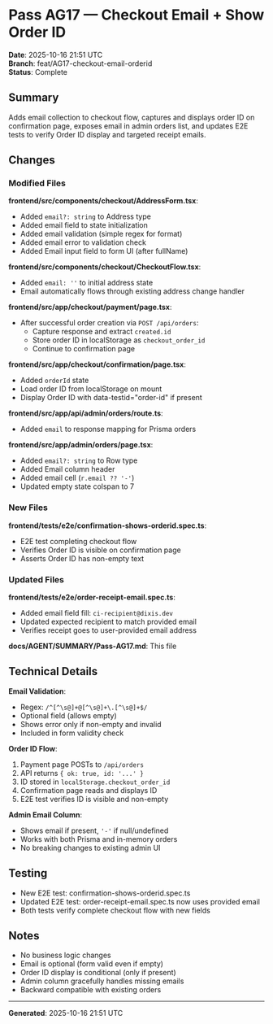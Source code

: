 # Pass AG17 — Checkout Email + Show Order ID

**Date**: 2025-10-16 21:51 UTC  
**Branch**: feat/AG17-checkout-email-orderid  
**Status**: Complete

## Summary

Adds email collection to checkout flow, captures and displays order ID on confirmation page, exposes email in admin orders list, and updates E2E tests to verify Order ID display and targeted receipt emails.

## Changes

### Modified Files

**frontend/src/components/checkout/AddressForm.tsx**:
- Added `email?: string` to Address type
- Added email field to state initialization
- Added email validation (simple regex for format)
- Added email error to validation check
- Added Email input field to form UI (after fullName)

**frontend/src/components/checkout/CheckoutFlow.tsx**:
- Added `email: ''` to initial address state
- Email automatically flows through existing address change handler

**frontend/src/app/checkout/payment/page.tsx**:
- After successful order creation via `POST /api/orders`:
  - Capture response and extract `created.id`
  - Store order ID in localStorage as `checkout_order_id`
  - Continue to confirmation page

**frontend/src/app/checkout/confirmation/page.tsx**:
- Added `orderId` state
- Load order ID from localStorage on mount
- Display Order ID with data-testid="order-id" if present

**frontend/src/app/api/admin/orders/route.ts**:
- Added `email` to response mapping for Prisma orders

**frontend/src/app/admin/orders/page.tsx**:
- Added `email?: string` to Row type
- Added Email column header
- Added email cell (`r.email ?? '-'`)
- Updated empty state colspan to 7

### New Files

**frontend/tests/e2e/confirmation-shows-orderid.spec.ts**:
- E2E test completing checkout flow
- Verifies Order ID is visible on confirmation page
- Asserts Order ID has non-empty text

### Updated Files

**frontend/tests/e2e/order-receipt-email.spec.ts**:
- Added email field fill: `ci-recipient@dixis.dev`
- Updated expected recipient to match provided email
- Verifies receipt goes to user-provided email address

**docs/AGENT/SUMMARY/Pass-AG17.md**: This file

## Technical Details

**Email Validation**:
- Regex: `/^[^\s@]+@[^\s@]+\.[^\s@]+$/`
- Optional field (allows empty)
- Shows error only if non-empty and invalid
- Included in form validity check

**Order ID Flow**:
1. Payment page POSTs to `/api/orders`
2. API returns `{ ok: true, id: '...' }`
3. ID stored in `localStorage.checkout_order_id`
4. Confirmation page reads and displays ID
5. E2E test verifies ID is visible and non-empty

**Admin Email Column**:
- Shows email if present, `'-'` if null/undefined
- Works with both Prisma and in-memory orders
- No breaking changes to existing admin UI

## Testing

- New E2E test: confirmation-shows-orderid.spec.ts
- Updated E2E test: order-receipt-email.spec.ts now uses provided email
- Both tests verify complete checkout flow with new fields

## Notes

- No business logic changes
- Email is optional (form valid even if empty)
- Order ID display is conditional (only if present)
- Admin column gracefully handles missing emails
- Backward compatible with existing orders

---

**Generated**: 2025-10-16 21:51 UTC
